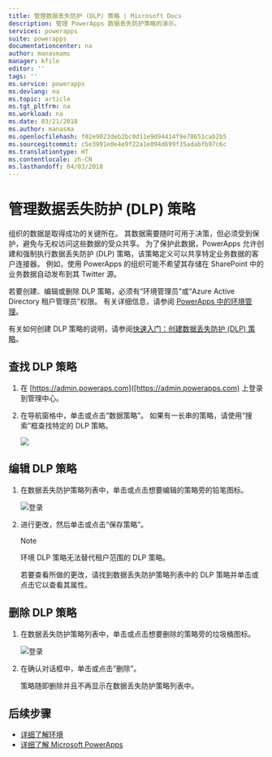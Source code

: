 ```yaml
---
title: 管理数据丢失防护 (DLP) 策略 | Microsoft Docs
description: 管理 PowerApps 数据丢失防护策略的演示。
services: powerapps
suite: powerapps
documentationcenter: na
author: manasmams
manager: kfile
editor: ''
tags: ''
ms.service: powerapps
ms.devlang: na
ms.topic: article
ms.tgt_pltfrm: na
ms.workload: na
ms.date: 03/21/2018
ms.author: manasma
ms.openlocfilehash: f02e9023deb2bc0d11e9d94414f9e78651cab2b5
ms.sourcegitcommit: c5e3991e0e4e9f22a1e094d699f35adabfb97c6c
ms.translationtype: HT
ms.contentlocale: zh-CN
ms.lasthandoff: 04/03/2018
---
```

# <a name="manage-data-loss-prevention-dlp-policies"></a>管理数据丢失防护 (DLP) 策略
组织的数据是取得成功的关键所在。 其数据需要随时可用于决策，但必须受到保护，避免与无权访问这些数据的受众共享。 为了保护此数据，PowerApps 允许创建和强制执行数据丢失防护 (DLP) 策略，该策略定义可以共享特定业务数据的客户连接器。 例如，使用 PowerApps 的组织可能不希望其存储在 SharePoint 中的业务数据自动发布到其 Twitter 源。

若要创建、编辑或删除 DLP 策略，必须有“环境管理员”或“Azure Active Directory 租户管理员”权限。 有关详细信息，请参阅 [PowerApps 中的环境管理](environments-administration.md)。

有关如何创建 DLP 策略的说明，请参阅[快速入门：创建数据丢失防护 (DLP) 策略](create-dlp-policy.md)。

## <a name="find-a-dlp-policy"></a>查找 DLP 策略
1. 在 [https://admin.poweraps.com]([https://admin.powerapps.com) 上登录到管理中心。
2. 在导航窗格中，单击或点击“数据策略”。 如果有一长串的策略，请使用“搜索”框查找特定的 DLP 策略。

    ![](./media/prevent-data-loss/data-policies.png)

## <a name="edit-a-dlp-policy"></a>编辑 DLP 策略
1. 在数据丢失防护策略列表中，单击或点击想要编辑的策略旁的铅笔图标。

    ![登录](./media/prevent-data-loss/3.png)
2. 进行更改，然后单击或点击“保存策略”。

    > [!NOTE]
    > 环境 DLP 策略无法替代租户范围的 DLP 策略。
    >
    >

    若要查看所做的更改，请找到数据丢失防护策略列表中的 DLP 策略并单击或点击它以查看其属性。

## <a name="delete-a-dlp-policy"></a>删除 DLP 策略
1. 在数据丢失防护策略列表中，单击或点击想要删除的策略旁的垃圾桶图标。

    ![登录](./media/prevent-data-loss/3-delete.png)
4. 在确认对话框中，单击或点击“删除”。

    策略随即删除并且不再显示在数据丢失防护策略列表中。

## <a name="next-steps"></a>后续步骤
* [详细了解环境](environments-administration.md)
* [详细了解 Microsoft PowerApps](../maker/canvas-apps/getting-started.md)
